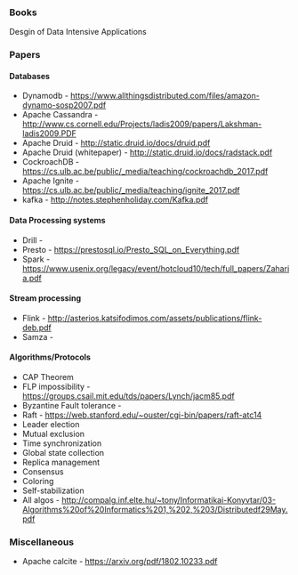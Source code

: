 

### Books 
Desgin of Data Intensive Applications

### Papers
#### Databases
- Dynamodb - https://www.allthingsdistributed.com/files/amazon-dynamo-sosp2007.pdf
- Apache Cassandra - http://www.cs.cornell.edu/Projects/ladis2009/papers/Lakshman-ladis2009.PDF
- Apache Druid - http://static.druid.io/docs/druid.pdf
- Apache Druid (whitepaper) - http://static.druid.io/docs/radstack.pdf
- CockroachDB - https://cs.ulb.ac.be/public/_media/teaching/cockroachdb_2017.pdf
- Apache Ignite - https://cs.ulb.ac.be/public/_media/teaching/ignite_2017.pdf
- kafka - http://notes.stephenholiday.com/Kafka.pdf

#### Data Processing systems
- Drill - 
- Presto - https://prestosql.io/Presto_SQL_on_Everything.pdf
- Spark - https://www.usenix.org/legacy/event/hotcloud10/tech/full_papers/Zaharia.pdf

#### Stream processing
- Flink - http://asterios.katsifodimos.com/assets/publications/flink-deb.pdf
- Samza - 

#### Algorithms/Protocols
- CAP Theorem
- FLP impossibility - https://groups.csail.mit.edu/tds/papers/Lynch/jacm85.pdf
- Byzantine Fault tolerance - 
- Raft - https://web.stanford.edu/~ouster/cgi-bin/papers/raft-atc14
- Leader election
- Mutual exclusion
- Time synchronization
- Global state collection
- Replica management
- Consensus
- Coloring
- Self-stabilization
- All algos - http://compalg.inf.elte.hu/~tony/Informatikai-Konyvtar/03-Algorithms%20of%20Informatics%201,%202,%203/Distributedf29May.pdf

### Miscellaneous
- Apache calcite - https://arxiv.org/pdf/1802.10233.pdf
